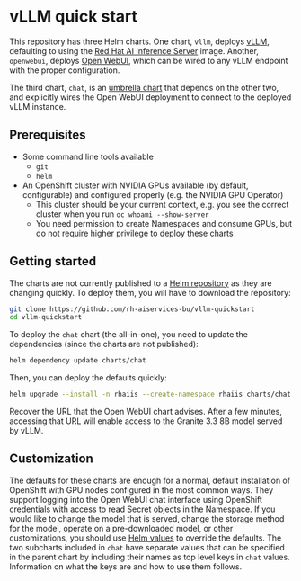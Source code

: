 vLLM quick start
===

This repository has three Helm charts. One chart, `vllm`, deploys [vLLM](https://docs.vllm.ai/en/latest/), defaulting to
using the [Red Hat AI Inference Server](https://docs.redhat.com/en/documentation/red_hat_ai_inference_server) image.
Another, `openwebui`, deploys [Open WebUI](https://openwebui.com/), which can be wired to any vLLM endpoint with the
proper configuration.

The third chart, `chat`, is an
[umbrella chart](https://helm.sh/docs/howto/charts_tips_and_tricks/#complex-charts-with-many-dependencies) that depends
on the other two, and explicitly wires the Open WebUI deployment to connect to the deployed vLLM instance.

Prerequisites
---

- Some command line tools available
  - `git`
  - `helm`
- An OpenShift cluster with NVIDIA GPUs available (by default, configurable) and configured properly (e.g. the NVIDIA
  GPU Operator)
  - This cluster should be your current context, e.g. you see the correct cluster when you run `oc whoami --show-server`
  - You need permission to create Namespaces and consume GPUs, but do not require higher privilege to deploy these
    charts

Getting started
---

The charts are not currently published to a [Helm repository](https://helm.sh/docs/topics/chart_repository/) as they are
changing quickly. To deploy them, you will have to download the repository:


```sh
git clone https://github.com/rh-aiservices-bu/vllm-quickstart
cd vllm-quickstart
```

To deploy the `chat` chart (the all-in-one), you need to update the dependencies (since the charts are not published):

```sh
helm dependency update charts/chat
```

Then, you can deploy the defaults quickly:

```sh
helm upgrade --install -n rhaiis --create-namespace rhaiis charts/chat
```

Recover the URL that the Open WebUI chart advises. After a few minutes, accessing that URL will enable access to the
Granite 3.3 8B model served by vLLM.

Customization
---

The defaults for these charts are enough for a normal, default installation of OpenShift with GPU nodes configured
in the most common ways. They support logging into the Open WebUI chat interface using OpenShift credentials with access
to read Secret objects in the Namespace. If you would like to change the model that is served, change the storage method
for the model, operate on a pre-downloaded model, or other customizations, you should use [Helm
values](https://helm.sh/docs/chart_template_guide/values_files/) to override the defaults. The two subcharts included in
`chat` have separate values that can be specified in the parent chart by including their names as top level keys in
`chat` values. Information on what the keys are and how to use them follows.
